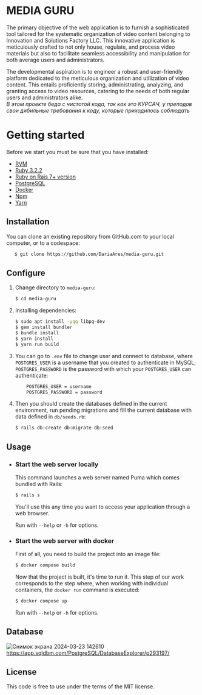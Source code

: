 # MEDIA GURU
The primary objective of the web application is to furnish a sophisticated tool tailored for the systematic organization of video content belonging to Innovation and Solutions Factory LLC. This innovative application is meticulously crafted to not only house, regulate, and process video materials but also to facilitate seamless accessibility and manipulation for both average users and administrators.

The developmental aspiration is to engineer a robust and user-friendly platform dedicated to the meticulous organization and utilization of video content. This entails proficiently storing, administrating, analyzing, and granting access to video resources, catering to the needs of both regular users and administrators alike.
<br>
*В этом проекте беда с чистотой кода, так как это КУРСАЧ, у преподов свои дибильные требования к коду, которые приходилось соблюдать*

# Getting started

Before we start you must be sure that you have installed:

- [RVM](http://rvm.io/rvm/install)
- [Ruby 3.2.2](https://gist.github.com/pboksz/4649025)
- [Ruby on Rais 7+ version](https://guides.rubyonrails.org/v5.1/getting_started.html)
- [PostgreSQL](https://www.postgresql.org/docs/current/tutorial-install.html)
- [Docker](https://docs.docker.com/engine/install/)
- [Npm](https://docs.npmjs.com/downloading-and-installing-node-js-and-npm)
- [Yarn](https://classic.yarnpkg.com/lang/en/docs/install/#debian-stablehttps://classic.yarnpkg.com/lang/en/docs/install/#debian-stable)

## Installation
You can clone an existing repository from GitHub.com to your local computer, or to a codespace:

```sh
   $ git clone https://github.com/DariaAres/media-guru.git
```

## Configure

1. Change directory to `media-guru`:

    ```sh
    $ cd media-guru
    ```

1. Installing dependencies:

    ```sh
    $ sudo apt install -yqq libpq-dev
    $ gem install bundler
    $ bundle install
    $ yarn install
    $ yarn run build
    ```

1. You can go to `.env` file to change user and connect to database, where `POSTGRES_USER` is a username that you created to authenticate in MySQL; `POSTGRES_PASSWORD` is the password with which your `POSTGRES_USER` can authenticate:

    ```sh
        POSTGRES_USER = username
        POSTGRES_PASSWORD = password
    ```

1. Then you should create the databases defined in the current environment, run pending migrations and fill the current database with data defined in `db/seeds.rb`:

    ```sh
    $ rails db:create db:migrate db:seed
    ```

## Usage

- ### Start the web server locally

    This command launches a web server named Puma which comes bundled with Rails:

    ```sh
    $ rails s
    ```
    You'll use this any time you want to access your application through a web browser.

    Run with `--help` or `-h` for options.

- ### Start the web server with docker
    First of all, you need to build the project into an image file:

    ```sh
    $ docker compose build
    ```

    Now that the project is built, it's time to run it. This step of our work corresponds to the step where, when working with individual containers, the `docker run` command is executed:

    ```sh
    $ docker compose up
    ```
    Run with `--help` or `-h` for options.

## Database
![Снимок экрана 2024-03-23 142610](https://github.com/DariaAres/media-guru/assets/120682364/5c1e0466-6af8-4d13-a8c6-b4ccad71970f)
https://app.sqldbm.com/PostgreSQL/DatabaseExplorer/p293197/


## License

This code is free to use under the terms of the MIT license.
